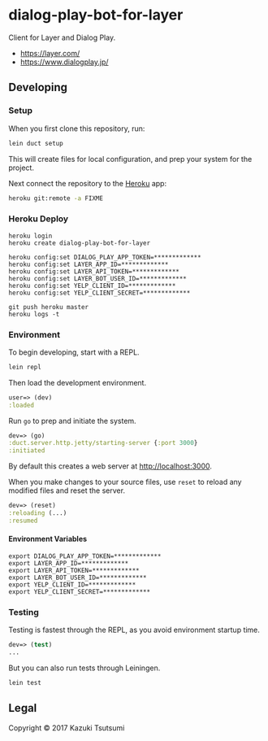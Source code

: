 # dialog-play-bot-for-layer

Client for Layer and Dialog Play.

* https://layer.com/
* https://www.dialogplay.jp/

## Developing

### Setup

When you first clone this repository, run:

```sh
lein duct setup
```

This will create files for local configuration, and prep your system
for the project.

Next connect the repository to the [Heroku][] app:

```sh
heroku git:remote -a FIXME
```

[heroku]: https://www.heroku.com/

### Heroku Deploy

```
heroku login
heroku create dialog-play-bot-for-layer

heroku config:set DIALOG_PLAY_APP_TOKEN=*************
heroku config:set LAYER_APP_ID=*************
heroku config:set LAYER_API_TOKEN=*************
heroku config:set LAYER_BOT_USER_ID=*************
heroku config:set YELP_CLIENT_ID=*************
heroku config:set YELP_CLIENT_SECRET=*************

git push heroku master
heroku logs -t
```

### Environment

To begin developing, start with a REPL.

```sh
lein repl
```

Then load the development environment.

```clojure
user=> (dev)
:loaded
```

Run `go` to prep and initiate the system.

```clojure
dev=> (go)
:duct.server.http.jetty/starting-server {:port 3000}
:initiated
```

By default this creates a web server at <http://localhost:3000>.

When you make changes to your source files, use `reset` to reload any
modified files and reset the server.

```clojure
dev=> (reset)
:reloading (...)
:resumed
```

#### Environment Variables

```
export DIALOG_PLAY_APP_TOKEN=*************
export LAYER_APP_ID=*************
export LAYER_API_TOKEN=*************
export LAYER_BOT_USER_ID=*************
export YELP_CLIENT_ID=*************
export YELP_CLIENT_SECRET=*************
```

### Testing

Testing is fastest through the REPL, as you avoid environment startup
time.

```clojure
dev=> (test)
...
```

But you can also run tests through Leiningen.

```sh
lein test
```

## Legal

Copyright © 2017 Kazuki Tsutsumi